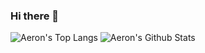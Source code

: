 ### Hi there 👋

![Aeron's Top Langs](https://github-readme-stats.vercel.app/api/top-langs/?username=aeronxie&layout=compact)
![Aeron's Github Stats](https://github-readme-stats.vercel.app/api?username=aeronxie&show_icons=true&icon_color=0366d6&bg_color=ffffff&hide_title=true&include_all_commits=true&count_private=true)

